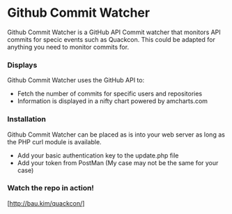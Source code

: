 # Github Commit Watcher

Github Commit Watcher is a GitHub API Commit watcher that monitors API commits for specic events such as Quackcon. This could be adapted for anything you need to monitor commits for.


### Displays

Github Commit Watcher uses the GitHub API to:

* Fetch the number of commits for specific users and repositories
* Information is displayed in a nifty chart powered by amcharts.com

### Installation

Github Commit Watcher can be placed as is into your web server as long as the PHP curl module is available.
- Add your basic authentication key to the update.php file
- Add your token from PostMan (My case may not be the same for your case)

### Watch the repo in action!
[http://bau.kim/quackcon/]
